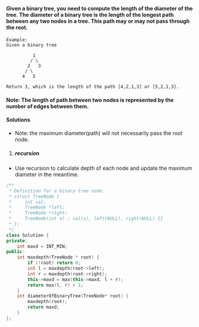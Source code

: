 #### Given a binary tree, you need to compute the length of the diameter of the tree. The diameter of a binary tree is the length of the longest path between any two nodes in a tree. This path may or may not pass through the root.

```
Example:
Given a binary tree

          1
         / \
        2   3
       / \     
      4   5    

Return 3, which is the length of the path [4,2,1,3] or [5,2,1,3].
```

#### Note: The length of path between two nodes is represented by the number of edges between them. 

#### Solutions

- Note: the maximum diameter(path) will not necessarily pass the root node.

1. ##### recursion

- Use recursion to calculate depth of each node and update the maximum diameter in the meantime.

```c++
/**
 * Definition for a binary tree node.
 * struct TreeNode {
 *     int val;
 *     TreeNode *left;
 *     TreeNode *right;
 *     TreeNode(int x) : val(x), left(NULL), right(NULL) {}
 * };
 */
class Solution {
private:
    int maxd = INT_MIN;
public:
    int maxdepth(TreeNode * root) {
        if (!root) return 0;
        int l = maxdepth(root->left);
        int r = maxdepth(root->right);
        this->maxd = max(this->maxd, l + r);
        return max(l, r) + 1;
    }
    int diameterOfBinaryTree(TreeNode* root) {
        maxdepth(root);
        return maxd;
    }
};
```